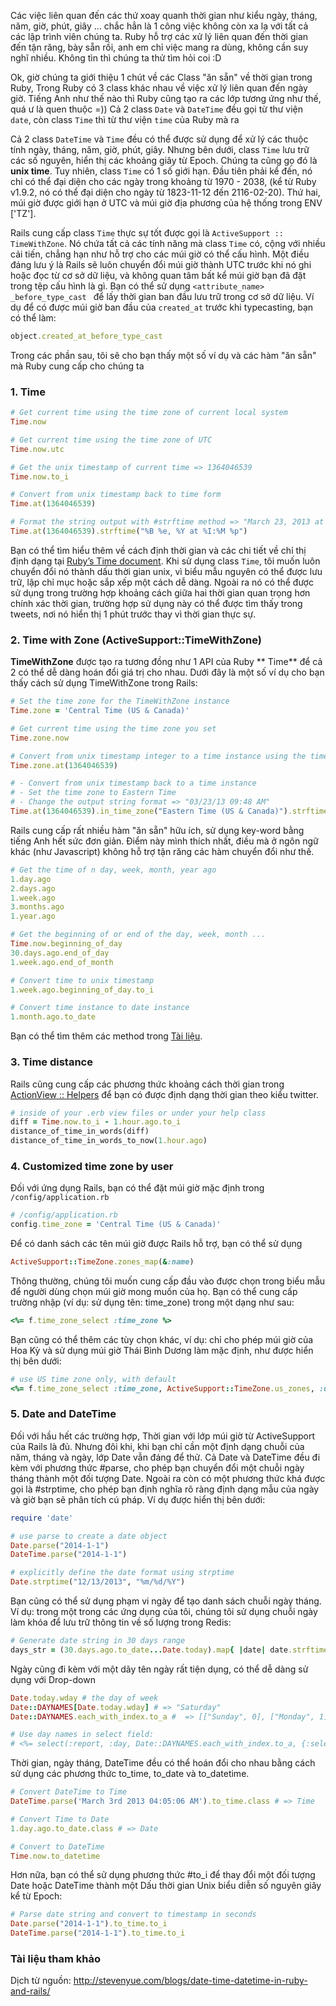 Các việc liên quan đến các thứ xoay quanh thời gian như kiểu ngày, tháng, năm, giờ, phút, giây ... chắc hẳn là 1 công việc không còn xa lạ với tất cả các lập trình viên chúng ta.
Ruby hỗ trợ các xử lý liên quan đến thời gian đến tận răng, bày sẵn rồi, anh em chỉ việc mang ra dùng, không cần suy nghĩ nhiều. Không tìn thì chúng ta thử tìm hỏi coi :D

Ok, giờ chúng ta giới thiệu 1 chút về các Class "ăn sẵn" về thời gian trong Ruby,
Trong Ruby có 3 class khác nhau về việc xử lý liên quan đến ngày giờ. Tiếng Anh như thế nào thì Ruby cũng tạo ra các lớp tương ứng như thế, quá ư là quen thuộc =))
Cả 2 class `Date` và `DateTime` đều gọi từ thư viện `date`, còn class `Time` thì từ thư viện `time` của Ruby mà ra

Cả 2 class `DateTime` và `Time` đều có thể được sử dụng để xử lý các thuộc tính ngày, tháng, năm, giờ, phút, giây. Nhưng bên dưới, class `Time` lưu trữ các số nguyên, hiển thị các khoảng giây từ Epoch. Chúng ta cũng gọ đó là **unix time**.
Tuy nhiên, class `Time` có 1 số giới hạn. Đầu tiên phải kể đến, nó chỉ có thể đại diện cho các ngày trong khoảng từ 1970 - 2038, (kể từ Ruby v1.9.2, nó có thể đại diện cho ngày từ 1823-11-12 đến 2116-02-20). Thứ hai, múi giờ được giới hạn ở UTC và múi giờ địa phương của hệ thống trong ENV ['TZ'].

Rails cung cấp class `Time` thực sự tốt được gọi là `ActiveSupport :: TimeWithZone`. Nó chứa tất cả các tính năng mà class `Time` có, cộng với nhiều cải tiến, chẳng hạn như hỗ trợ cho các múi giờ có thể cấu hình.
Một điều đáng lưu ý là Rails sẽ luôn chuyển đổi múi giờ thành UTC trước khi nó ghi hoặc đọc từ cơ sở dữ liệu, và không quan tâm bất kể múi giờ bạn đã đặt trong tệp cấu hình là gì. Bạn có thể sử dụng `<attribute_name> _before_type_cast ` để lấy thời gian ban đầu lưu trữ trong cơ sở dữ liệu. Ví dụ để có được múi giờ ban đầu của `created_at` trước khi typecasting, bạn có thể làm:

```Ruby
object.created_at_before_type_cast
```

Trong các phần sau, tôi sẽ cho bạn thấy một số ví dụ và các hàm "ăn sẵn" mà Ruby cung cấp cho chúng ta

### 1. Time
```Ruby
# Get current time using the time zone of current local system
Time.now

# Get current time using the time zone of UTC
Time.now.utc

# Get the unix timestamp of current time => 1364046539
Time.now.to_i

# Convert from unix timestamp back to time form
Time.at(1364046539)

# Format the string output with #strftime method => "March 23, 2013 at 09:48 AM"
Time.at(1364046539).strftime("%B %e, %Y at %I:%M %p")
```

Bạn có thể tìm hiểu thêm về cách định thời gian và các chi tiết về chỉ thị định dạng tại [Ruby’s Time document](http://ruby-doc.org/core-2.0.0/Time.html#method-i-strftime).
Khi sử dụng class `Time`,  tôi muốn luôn chuyển đổi nó thành dấu thời gian unix, vì biểu mẫu nguyên có thể được lưu trữ, lập chỉ mục hoặc sắp xếp một cách dễ dàng.
Ngoài ra nó có thể được sử dụng trong trường hợp khoảng cách giữa hai thời gian quan trọng hơn chính xác thời gian, trường hợp sử dụng này có thể được tìm thấy trong tweets, nơi nó hiển thị 1 phút trước thay vì thời gian thực sự.

### 2. Time with Zone (ActiveSupport::TimeWithZone)

**TimeWithZone** được tạo ra tương đồng như 1 API của Ruby ** Time** để cả 2 có thể dễ dàng hoán đổi giá trị cho nhau.
Dưới đây là một số ví dụ cho bạn thấy cách sử dụng TimeWithZone trong Rails:

```Ruby
# Set the time zone for the TimeWithZone instance
Time.zone = 'Central Time (US & Canada)'

# Get current time using the time zone you set
Time.zone.now

# Convert from unix timestamp integer to a time instance using the time zone you set
Time.zone.at(1364046539)

# - Convert from unix timestamp back to a time instance
# - Set the time zone to Eastern Time
# - Change the output string format => "03/23/13 09:48 AM"
Time.at(1364046539).in_time_zone("Eastern Time (US & Canada)").strftime("%m/%d/%y %I:%M %p")
```

Rails cung cấp rất nhiều hàm "ăn sẵn" hữu ích, sử dụng key-word bằng tiếng Anh hết sức đơn giản. Điểm này mình thích nhất, điều mà ở ngôn ngữ khác (như Javascript) không hỗ trợ tận răng các hàm chuyển đổi như thế.

```Ruby
# Get the time of n day, week, month, year ago
1.day.ago
2.days.ago
1.week.ago
3.months.ago
1.year.ago

# Get the beginning of or end of the day, week, month ...
Time.now.beginning_of_day
30.days.ago.end_of_day
1.week.ago.end_of_month

# Convert time to unix timestamp
1.week.ago.beginning_of_day.to_i

# Convert time instance to date instance
1.month.ago.to_date
```
Bạn có thể tìm thêm các method trong [Tài liệu](http://api.rubyonrails.org/classes/Time.html).

### 3. Time distance
Rails cũng cung cấp các phương thức khoảng cách thời gian trong [ActionView :: Helpers](http://api.rubyonrails.org/classes/ActionView/Helpers/DateHelper.html#method-i-distance_of_time_in_words) để bạn có được định dạng thời gian theo kiểu twitter.
```Ruby
# inside of your .erb view files or under your help class
diff = Time.now.to_i - 1.hour.ago.to_i
distance_of_time_in_words(diff)
distance_of_time_in_words_to_now(1.hour.ago)
```

### 4. Customized time zone by user
Đối với ứng dụng Rails, bạn có thể đặt múi giờ mặc định trong `/config/application.rb`
```Ruby
# /config/application.rb
config.time_zone = 'Central Time (US & Canada)'
```

Để có danh sách các tên múi giờ được Rails hỗ trợ, bạn có thể sử dụng
```Ruby
ActiveSupport::TimeZone.zones_map(&:name)
```

Thông thường, chúng tôi muốn cung cấp đầu vào được chọn trong biểu mẫu để người dùng chọn múi giờ mong muốn của họ. Bạn có thể cung cấp trường nhập (ví dụ: sử dụng tên: time_zone) trong một dạng như sau:
```Ruby
<%= f.time_zone_select :time_zone %>
```

Bạn cũng có thể thêm các tùy chọn khác, ví dụ: chỉ cho phép múi giờ của Hoa Kỳ và sử dụng múi giờ Thái Bình Dương làm mặc định, như được hiển thị bên dưới:
```Ruby
# use US time zone only, with default
<%= f.time_zone_select :time_zone, ActiveSupport::TimeZone.us_zones, :default => "Pacific Time (US & Canada)" %>
```

### 5. Date and DateTime
Đối với hầu hết các trường hợp, Thời gian với lớp múi giờ từ ActiveSupport của Rails là đủ. Nhưng đôi khi, khi bạn chỉ cần một định dạng chuỗi của năm, tháng và ngày, lớp Date vẫn đáng để thử.
Cả Date và DateTime đều đi kèm với phương thức #parse, cho phép bạn chuyển đổi một chuỗi ngày tháng thành một đối tượng Date. Ngoài ra còn có một phương thức khá được gọi là #strptime, cho phép bạn định nghĩa rõ ràng định dạng mẫu của ngày và giờ bạn sẽ phân tích cú pháp. Ví dụ được hiển thị bên dưới:

```Ruby
require 'date'

# use parse to create a date object
Date.parse("2014-1-1")
DateTime.parse("2014-1-1")

# explicitly define the date format using strptime
Date.strptime("12/13/2013", "%m/%d/%Y")
```

Bạn cũng có thể sử dụng phạm vi ngày để tạo danh sách chuỗi ngày tháng. Ví dụ: trong một trong các ứng dụng của tôi, chúng tôi sử dụng chuỗi ngày làm khóa để lưu trữ thông tin về số lượng trong Redis:
```Ruby
# Generate date string in 30 days range
days_str = (30.days.ago.to_date...Date.today).map{ |date| date.strftime("%Y:%m:%d") }
```

Ngày cũng đi kèm với một dãy tên ngày rất tiện dụng, có thể dễ dàng sử dụng với Drop-down
```Ruby
Date.today.wday # the day of week
Date::DAYNAMES[Date.today.wday] # => "Saturday"
Date::DAYNAMES.each_with_index.to_a #  => [["Sunday", 0], ["Monday", 1], ["Tuesday", 2], ["Wednesday", 3], ["Thursday", 4], ["Friday", 5], ["Saturday", 6]]

# Use day names in select field:
# <%= select(:report, :day, Date::DAYNAMES.each_with_index.to_a, {:selected => 1} %>
```

Thời gian, ngày tháng, DateTime đều có thể hoán đổi cho nhau bằng cách sử dụng các phương thức to_time, to_date và to_datetime.
```Ruby
# Convert DateTime to Time
DateTime.parse('March 3rd 2013 04:05:06 AM').to_time.class # => Time

# Convert Time to Date
1.day.ago.to_date.class # => Date

# Convert to DateTime
Time.now.to_datetime
```

Hơn nữa, bạn có thể sử dụng phương thức #to_i để thay đổi một đối tượng Date hoặc DateTime thành một Dấu thời gian Unix biểu diễn số nguyên giây kể từ Epoch:
```Ruby
# Parse date string and convert to timestamp in seconds
Date.parse("2014-1-1").to_time.to_i
DateTime.parse("2014-1-1").to_time.to_i
```

### Tài liệu tham khảo
Dịch từ nguồn: http://stevenyue.com/blogs/date-time-datetime-in-ruby-and-rails/